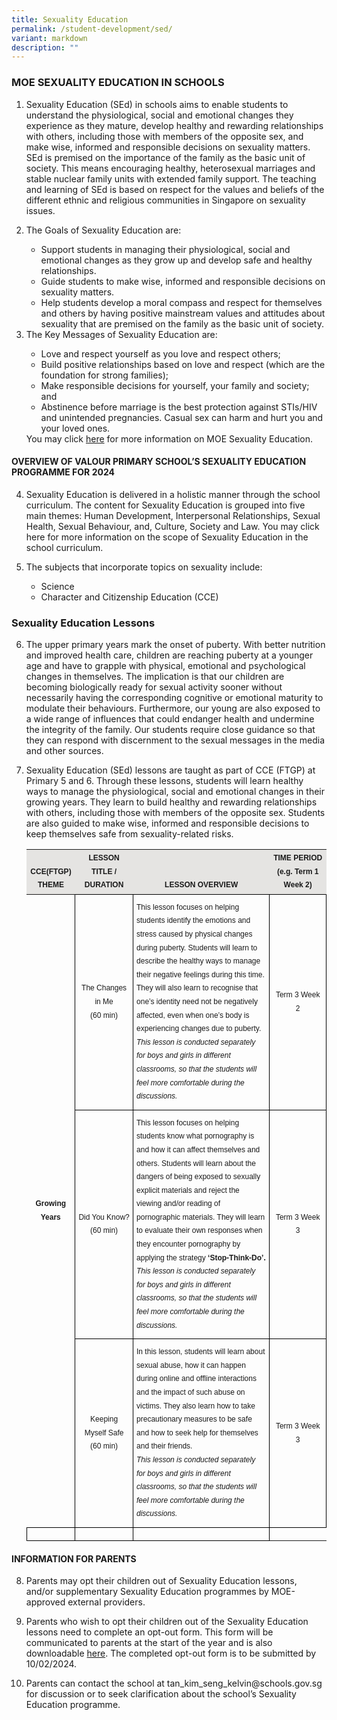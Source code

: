 ```yaml
---
title: Sexuality Education
permalink: /student-development/sed/
variant: markdown
description: ""
---
```

### MOE SEXUALITY EDUCATION IN SCHOOLS

<ol>
	<li>Sexuality Education (SEd) in schools aims to enable students to understand the physiological, social and emotional changes they experience as they mature, develop healthy and rewarding relationships with others, including those with members of the opposite sex, and make wise, informed and responsible decisions on sexuality matters. SEd is premised on the importance of the family as the basic unit of society. This means encouraging healthy, heterosexual marriages and stable nuclear family units with extended family support. The teaching and learning of SEd is based on respect for the values and beliefs of the different ethnic and religious communities in Singapore on sexuality issues.</li>
<p>
	</p><li>The Goals of Sexuality Education are:</li>
	<ul>
		<li>Support students in managing their physiological, social and emotional changes as they grow up and develop safe and healthy relationships.</li>
		<li>Guide students to make wise, informed and responsible decisions on sexuality matters. </li>
		<li>Help students develop a moral compass and respect for themselves and others by having positive mainstream values and attitudes about sexuality that are premised on the family as the basic unit of society.</li>
	</ul>
	<li>The Key Messages of Sexuality Education are:</li>
	<ul>
		<li>Love and respect yourself as you love and respect others;</li>
		<li>Build positive relationships based on love and respect (which are the foundation for strong families);</li>
		<li>Make responsible decisions for yourself, your family and society; and</li>
		<li>Abstinence before marriage is the best protection against STIs/HIV and unintended pregnancies. Casual sex can harm and hurt you and your loved ones.</li>
	</ul>
	You may click <a href="https://go.gov.sg/moe-sexuality-education-scope">here</a> for more information on MOE Sexuality Education. 
 </ol>
 
#### OVERVIEW OF VALOUR PRIMARY SCHOOL’S SEXUALITY EDUCATION PROGRAMME FOR 2024
<ol start="4&quot;">
<li>Sexuality Education is delivered in a holistic manner through the school curriculum. The content for Sexuality Education is grouped into five main themes: Human Development, Interpersonal Relationships, Sexual Health, Sexual Behaviour, and, Culture, Society and Law. You may click here for more information on the scope of Sexuality Education in the school curriculum.</li>
<p>
</p>
		<li>The subjects that incorporate topics on sexuality include:</li>
	<ul>
		<li>Science</li> 
		<li>Character and Citizenship Education (CCE)</li>
	</ul>
</ol>
						
### Sexuality Education Lessons
<ol start="6">
<li>The upper primary years mark the onset of puberty. With better nutrition and improved health care, children are reaching puberty at a younger age and have to grapple with physical, emotional and psychological changes in themselves. The implication is that our children are becoming biologically ready for sexual activity sooner without necessarily having the corresponding cognitive or emotional maturity to modulate their behaviours. Furthermore, our young are also exposed to a wide range of influences that could endanger health and undermine the integrity of the family. Our students require close guidance so that they can respond with discernment to the sexual messages in the media and other sources.</li>
<p>
</p><li>Sexuality Education (SEd) lessons are taught as part of CCE (FTGP) at Primary 5 and 6. Through these lessons, students will learn healthy ways to manage the physiological, social and emotional changes in their growing years. They learn to build healthy and rewarding relationships with others, including those with members of the opposite sex. Students are also guided to make wise, informed and responsible decisions to keep themselves safe from sexuality-related risks.</li>
<p>
<style type="text/css">
.tg  {border-collapse:collapse;border-spacing:0;}
.tg td{border-color:black;border-style:solid;border-width:1px;font-family:Arial, sans-serif;font-size:12px;
  overflow:hidden;padding:10px 5px;word-break:normal;}
.tg .th{
	font-family:Arial, sans-serif;
	font-size:12px;
	line-height: 1.8;
	text-align:Center;
	vertical-align:middle;
					}
	.tg .body-ca{
	font-family:Arial, sans-serif;
	font-size:12px;
	line-height: 1.8;
	text-align:Center;
	vertical-align:middle;
	}
		.tg .body-la{
	font-family:Arial, sans-serif;
	font-size:12px;
	line-height: 1.8;
	text-align:left;
	vertical-align:top;
	}
	.tg .toph{
	font-family:Arial, sans-serif;
	font-size:12px;
	line-height: 1.8;
	background-color:#E5E4E2;
	text-align:Center;
	vertical-align:bottom;
	}
</style>
	<table class="tg">
		<tbody><tr>
			<th width="10%" class="toph">CCE(FTGP) THEME</th>
			<th width="20%" class="toph">LESSON TITLE / DURATION</th>
			<th width="50%" class="toph">LESSON OVERVIEW</th>
			<th width="20%" class="toph">TIME PERIOD<br>(e.g. Term 1 Week 2)
</th>
	</tr>
	<tr>
		<th rowspan="4" class="th">Growing Years</th>
		<td class="body-ca">The Changes in Me<br>(60 min)</td>
		<td class="body-la">
This lesson focuses on helping students identify the emotions and stress caused by physical changes during puberty. Students will learn to describe the healthy ways to manage their negative feelings during this time. They will also learn to recognise that one’s identity need not be negatively affected, even when one’s body is experiencing changes due to puberty.<br>
<i>This lesson is conducted separately for boys and girls in different classrooms, so that the students will feel more comfortable during the discussions.</i>
		</td>
		<td class="body-ca">Term 3 Week 2</td>
	</tr>
		<tr>
		<td class="body-ca">Did You Know?<br>(60 min)</td>
		<td class="body-la">
This lesson focuses on helping students know what pornography is and how it can affect themselves and others. Students will learn about the dangers of being exposed to sexually explicit materials and reject the viewing and/or reading of pornographic materials. They will learn to evaluate their own responses when they encounter pornography by applying the strategy <b>‘Stop-Think-Do’.</b><br>
<i>This lesson is conducted separately for boys and girls in different classrooms, so that the students will feel more comfortable during the discussions.</i>
		</td>
			<td class="body-ca">Term 3 Week 3</td>
	</tr><tr>
			</tr><tr>
		<td class="body-ca">Keeping Myself Safe<br>(60 min)</td>
		<td class="body-la">
In this lesson, students will learn about sexual abuse, how it can happen during online and offline interactions and the impact of such abuse on victims. They also learn how to take precautionary measures to be safe and how to seek help for themselves and their friends.<br>
<i>This lesson is conducted separately for boys and girls in different classrooms, so that the students will feel more comfortable during the discussions.</i>
		</td>
			<td class="body-ca">Term 3 Week 3</td>
	</tr><tr>
		<td></td>
		<td></td>
		<td></td>
</tr>
</tbody>
</table>
</p></ol>
												 
#### INFORMATION FOR PARENTS

<ol start="8">
<li>Parents may opt their children out of Sexuality Education lessons, and/or supplementary Sexuality Education programmes by MOE-approved external providers.</li>
<p>
</p><li>Parents who wish to opt their children out of the Sexuality Education lessons need to complete an opt-out form. This form will be communicated  to parents at the start of the year and is also downloadable <a href="/files/SEd/sed_parents_opt_out_form_valour_primary_school.pdf">here</a>. The completed opt-out form is to be submitted by 10/02/2024.</li>
<p>
</p><li>Parents can contact the school at tan_kim_seng_kelvin@schools.gov.sg for discussion or to seek clarification about the school’s Sexuality Education programme.</li>
</ol>